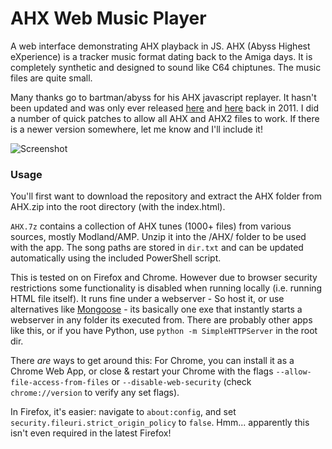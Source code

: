 # AHX Web Music Player

A web interface demonstrating AHX playback in JS. AHX (Abyss Highest eXperience) is a tracker music format dating back to the Amiga days. It is completely synthetic and designed to sound like C64 chiptunes. The music files are quite small.

Many thanks go to bartman/abyss for his AHX javascript replayer. It hasn't been updated
and was only ever released [here](http://www.pouet.net/prod.php?which=58154)
and [here](http://www.pouet.net/prod.php?which=58260) back in 2011. I did a number of quick patches to allow all AHX and AHX2 files to work. If there is a newer version somewhere, let me know and I'll include it!

![Screenshot](http://i.imgur.com/Ev71EW1.png)

### Usage
You'll first want to download the repository and extract the AHX folder from AHX.zip into the root directory (with the index.html).

`AHX.7z` contains a collection of AHX tunes (1000+ files) from various sources, mostly Modland/AMP. 
Unzip it into the /AHX/ folder to be used with the app. The song paths are stored in `dir.txt` and can be updated automatically using the included PowerShell script.

This is tested on on Firefox and Chrome. However due to browser security restrictions some functionality is disabled when running locally (i.e. running HTML file itself). It runs fine under a webserver - So host it, or use alternatives like [Mongoose](https://www.cesanta.com/products/binary) - its basically one exe that instantly starts a webserver in any folder its executed from. There are probably other apps like this, or if you have Python, use `python -m SimpleHTTPServer` in the root dir.

There _are_ ways to get around this: For Chrome, you can install it as a Chrome Web App, or close & restart your Chrome with the flags `--allow-file-access-from-files` or `--disable-web-security` (check `chrome://version` to verify any set flags).

In Firefox, it's easier: navigate to `about:config`, and set `security.fileuri.strict_origin_policy` to `false`. Hmm... apparently this isn't even required in the latest Firefox!

